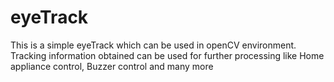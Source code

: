 # eyeTrack
This is a simple eyeTrack which can be used in openCV environment. Tracking information obtained can be used for further processing like Home appliance control, Buzzer control and many more
